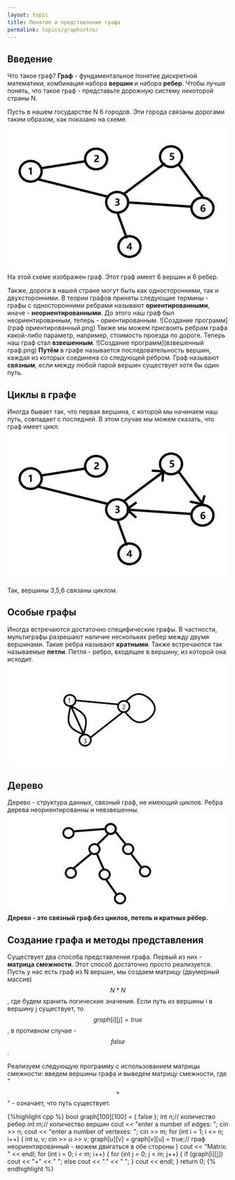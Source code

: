 ```yaml
---
layout: topic
title: Понятие и представление графа
permalink: topics/graphintro/
---
```

## Введение
Что такое граф? **Граф** - фундаментальное понятие дискретной математики, комбинация набора **вершин** и набора **ребер**. Чтобы лучше понять, что такое граф - представьте дорожную систему некоторой страны N.

Пусть в нашем государстве N 6 городов. Эти города связаны дорогами таким образом, как показано на схеме.
![Создание программ](графы.png)
На этой схеме изображен граф. Этот граф имеет 6 вершин и 6 ребер.

Также, дороги в нашей стране могут быть как односторонними, так и двухсторонними. В теории графов приняты следующие термины - графы с односторонними ребрами называют **ориентированными**, иначе - **неориентированными**. До этого наш граф был неориентированным, теперь - ориентированным.
![Создание программ](граф ориентированный.png)
Также мы можем присвоить ребрам графа какой-либо параметр, например, стоимость проезда по дороге. Теперь наш граф стал **взвешенным**.
![Создание программ](взвешенный граф.png)
**Путём** в графе называется последовательность вершин, каждая из которых соединена со следующей ребром. 
Граф  называют **связным**, если между любой парой вершин существует хотя бы один путь.

## Циклы в графе
Иногда бывает так, что первая вершина, с которой мы начинаем наш путь, совпадает с последней. В этом случае мы можем сказать, что граф имеет цикл.
![Создание программ](цикл.png)

Так, вершины 3,5,6 связаны циклом.
## Особые графы
Иногда встречаются достаточно специфические графы. В частности, мультиграфы разрешают наличие нескольких ребер между двумя вершинами. Такие ребра называют **кратными**. Также встречаются так называемые **петли**. Петля - ребро, входящее в вершину, из которой она исходит.
![Создание программ](мультиграф.png)

## Дерево
Дерево - структура данных, связный граф, не имеющий  циклов. Ребра дерева неориентированны и невзвешенны.
![Создание программ](дерево.png)
**Дерево - это связный граф без циклов, петель и кратных рёбер.**

## Создание графа и методы представления
Существует два способа представления графа. Первый из них - **матрица смежности**. Этот способ достаточно просто реализуется. Пусть у нас есть граф из N вершин, мы создаем матрицу (двумерный массив) $$N * N$$, где будем хранить логические значения. Если путь из вершины i в вершину j существует, то $$graph[i][j] = true$$, в противном случае - $$false$$.

Реализуем следующую программу с использованием матрицы смежности: введем вершины графа и выведем матрицу смежности, где "$$+$$" - означает, что путь существует.

{%highlight cpp %}
bool graph[100][100] = { false };
	int n;// количество ребер
	int m;// количество вершин
	cout << "enter a number of edges: ";
	cin >> n;
	cout << "enter a number of vertexes: ";
	cin >> m;
	for (int i = 1; i <= n; i++)
	{
		int u, v;
		cin >> u >> v;
		graph[u][v] = graph[v][u] = true;// граф неориентированный - можем двигаться в обе стороны
    }
	cout << "Matrix: " << endl;
	for (int i = 0; i < m; i++)
	{
		for (int j = 0; j < m; j++)
		{
			if (graph[i][j])
				cout << "+" << " ";
			else
				cout << "." << " ";
		}
		cout << endl;
	}
	return 0;
{% endhighlight %}
